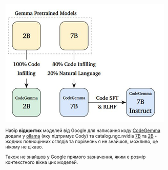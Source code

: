 <!--
date: 2024-04-13T20:59:58
photo: ![Photo](2024-04-13-20-59-58.jpg)


-->

![Photo](2024-04-13-20-59-58.jpg)

Набір **відкритих** моделей від Google для написання коду  [CodeGemma](https://ai.google.dev/gemma/docs/codegemma) додали у  [ollama](https://ollama.com/library/codegemma:latest) (яку підтримує Cody) та catalog.ngc.nvidia  [7B](https://catalog.ngc.nvidia.com/orgs/nvidia/teams/nemo/models/codegemma_7b_base) та  [2B](https://catalog.ngc.nvidia.com/orgs/nvidia/teams/nemo/models/codegemma_2b_base) - жодних повноцінних оглядів та порівнянь я не знайшов, можливо, це нікому не цікаво. 

Також не знайшов у Google прямого зазначення, яким є розмір контекстного вікна цих моделей.